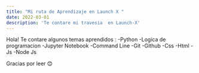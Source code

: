 ```yaml
---
title: "Mi ruta de Aprendizaje en Launch X "
date: 2022-03-01
description: 'Te contare mi travesia  en Launch-X'
---
```


Hola! Te contare algunos temas  aprendidos :
-Python
-Logica de programacion
-Jupyter Notebook
-Command Line 
-Git
-Github
-Css
-Html
-Js
-Node Js

Gracias por leer :blush:
